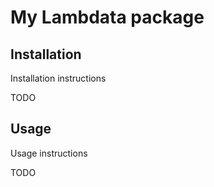 # My Lambdata package

## Installation
Installation instructions

TODO

## Usage
Usage instructions

TODO
